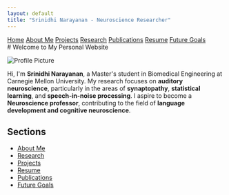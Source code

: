 ```yaml
---
layout: default
title: "Srinidhi Narayanan - Neuroscience Researcher"
---
```


<link rel="stylesheet" type="text/css" href="styles.css">

<nav>
  <a href="index.md">Home</a>
  <a href="about.md">About Me</a>
  <a href="projects.md">Projects</a>
  <a href="research.md">Research</a>
  <a href="publications.md">Publications</a>
  <a href="resume.md">Resume</a>
  <a href="futuregoals.md">Future Goals</a>
</nav>

<div class="content">
  # Welcome to My Personal Website

  ![Profile Picture]([images/profile.jpg](https://drive.google.com/file/d/1kqHPAK-OxV_Ls-DsqWzNWhaHJqEixfxJ/view?usp=sharing))

  Hi, I'm **Srinidhi Narayanan**, a Master's student in Biomedical Engineering at Carnegie Mellon University. My research focuses on **auditory neuroscience**, particularly in the areas of **synaptopathy**, **statistical learning**, and **speech-in-noise processing**. I aspire to become a **Neuroscience professor**, contributing to the field of **language development and cognitive neuroscience**.

  ## Sections
  - [About Me](about.md)
  - [Research](research.md)
  - [Projects](projects.md)
  - [Resume](resume.md)
  - [Publications](publications.md)
  - [Future Goals](futuregoals.md)
</div>
